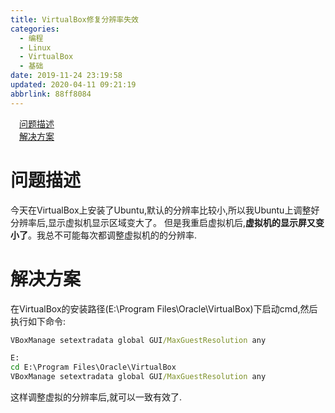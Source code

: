 ```yaml
---
title: VirtualBox修复分辨率失效
categories: 
  - 编程
  - Linux
  - VirtualBox
  - 基础
date: 2019-11-24 23:19:58
updated: 2020-04-11 09:21:19
abbrlink: 88ff8084
---
```

<div id='my_toc'><a href="/blog/88ff8084/#问题描述" class="header_1">问题描述</a>&nbsp;<br><a href="/blog/88ff8084/#解决方案" class="header_1">解决方案</a>&nbsp;<br></div>
<style>.header_1{margin-left: 1em;}.header_2{margin-left: 2em;}.header_3{margin-left: 3em;}.header_4{margin-left: 4em;}.header_5{margin-left: 5em;}.header_6{margin-left: 6em;}</style>
<!--more-->
<script>if (navigator.platform.search('arm')==-1){document.getElementById('my_toc').style.display = 'none';}var e,p = document.getElementsByTagName('p');while (p.length>0) {e = p[0];e.parentElement.removeChild(e);}</script>

<!--end-->
# 问题描述
今天在VirtualBox上安装了Ubuntu,默认的分辨率比较小,所以我Ubuntu上调整好分辨率后,显示虚拟机显示区域变大了。
但是我重启虚拟机后,**虚拟机的显示屏又变小了**。我总不可能每次都调整虚拟机的的分辨率.
# 解决方案
在VirtualBox的安装路径(E:\Program Files\Oracle\VirtualBox)下启动cmd,然后执行如下命令:
```cmd
VBoxManage setextradata global GUI/MaxGuestResolution any
```
```cmd
E:
cd E:\Program Files\Oracle\VirtualBox
VBoxManage setextradata global GUI/MaxGuestResolution any
```
这样调整虚拟的分辨率后,就可以一致有效了.
